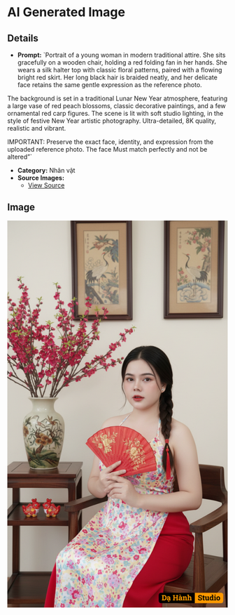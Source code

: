 # AI Generated Image

## Details
- **Prompt:** `Portrait of a young woman in modern traditional attire. She sits gracefully on a wooden chair, holding a red folding fan in her hands. She wears a silk halter top with classic floral patterns, paired with a flowing bright red skirt. Her long black hair is braided neatly, and her delicate face retains the same gentle expression as the reference photo.

The background is set in a traditional Lunar New Year atmosphere, featuring a large vase of red peach blossoms, classic decorative paintings, and a few ornamental red carp figures. The scene is lit with soft studio lighting, in the style of festive New Year artistic photography. Ultra-detailed, 8K quality, realistic and vibrant.

IMPORTANT: Preserve the exact face, identity, and expression from the uploaded reference photo. The face
Must match perfectly and not be altered”`
- **Category:** Nhân vật
- **Source Images:**
  - [View Source](https://raw.githubusercontent.com/lenzcomvth/ImageLibrary/main/Female.png)

## Image
![AI Generated Image](./image-2025-10-05T05-47-47-420Z-hkwzx.png)